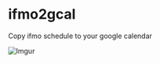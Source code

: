 ifmo2gcal
=========

Copy ifmo schedule to your google calendar

![Imgur](http://i.imgur.com/Dok37fM.png)
